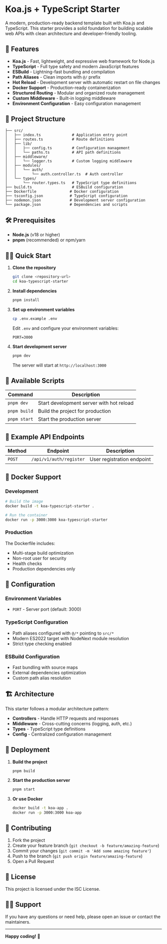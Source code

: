 # Koa.js + TypeScript Starter

A modern, production-ready backend template built with Koa.js and TypeScript. This starter provides a solid foundation for building scalable web APIs with clean architecture and developer-friendly tooling.

## 🚀 Features

- **Koa.js** - Fast, lightweight, and expressive web framework for Node.js
- **TypeScript** - Full type safety and modern JavaScript features
- **ESBuild** - Lightning-fast bundling and compilation
- **Path Aliases** - Clean imports with `@/` prefix
- **Hot Reload** - Development server with automatic restart on file changes
- **Docker Support** - Production-ready containerization
- **Structured Routing** - Modular and organized route management
- **Custom Middleware** - Built-in logging middleware
- **Environment Configuration** - Easy configuration management

## 📁 Project Structure

```
├── src/
│   ├── index.ts              # Application entry point
│   ├── routes.ts             # Route definitions
│   ├── lib/
│   │   ├── config.ts         # Configuration management
│   │   └── paths.ts          # API path definitions
│   ├── middleware/
│   │   └── logger.ts         # Custom logging middleware
│   ├── modules/
│   │   └── auth/
│   │       └── auth.controller.ts  # Auth controller
│   └── types/
│       └── router.types.ts   # TypeScript type definitions
├── build.ts                  # ESBuild configuration
├── Dockerfile               # Docker configuration
├── tsconfig.json            # TypeScript configuration
├── nodemon.json             # Development server configuration
└── package.json             # Dependencies and scripts
```

## 🛠️ Prerequisites

- **Node.js** (v18 or higher)
- **pnpm** (recommended) or npm/yarn

## 🏃‍♂️ Quick Start

1. **Clone the repository**
   ```bash
   git clone <repository-url>
   cd koa-typescript-starter
   ```

2. **Install dependencies**
   ```bash
   pnpm install
   ```

3. **Set up environment variables**
   ```bash
   cp .env.example .env
   ```
   Edit `.env` and configure your environment variables:
   ```env
   PORT=3000
   ```

4. **Start development server**
   ```bash
   pnpm dev
   ```

   The server will start at `http://localhost:3000`

## 📜 Available Scripts

| Command | Description |
|---------|-------------|
| `pnpm dev` | Start development server with hot reload |
| `pnpm build` | Build the project for production |
| `pnpm start` | Start the production server |

## 🔌 Example API Endpoints

| Method | Endpoint | Description |
|--------|----------|-------------|
| `POST` | `/api/v1/auth/register` | User registration endpoint |

## 🐳 Docker Support

### Development
```bash
# Build the image
docker build -t koa-typescript-starter .

# Run the container
docker run -p 3000:3000 koa-typescript-starter
```

### Production
The Dockerfile includes:
- Multi-stage build optimization
- Non-root user for security
- Health checks
- Production dependencies only

## 🔧 Configuration

### Environment Variables
- `PORT` - Server port (default: 3000)

### TypeScript Configuration
- Path aliases configured with `@/*` pointing to `src/*`
- Modern ES2022 target with NodeNext module resolution
- Strict type checking enabled

### ESBuild Configuration
- Fast bundling with source maps
- External dependencies optimization
- Custom path alias resolution

## 🏗️ Architecture

This starter follows a modular architecture pattern:

- **Controllers** - Handle HTTP requests and responses
- **Middleware** - Cross-cutting concerns (logging, auth, etc.)
- **Types** - TypeScript type definitions
- **Config** - Centralized configuration management

## 🚀 Deployment

1. **Build the project**
   ```bash
   pnpm build
   ```

2. **Start the production server**
   ```bash
   pnpm start
   ```

3. **Or use Docker**
   ```bash
   docker build -t koa-app .
   docker run -p 3000:3000 koa-app
   ```

## 🤝 Contributing

1. Fork the project
2. Create your feature branch (`git checkout -b feature/amazing-feature`)
3. Commit your changes (`git commit -m 'Add some amazing feature'`)
4. Push to the branch (`git push origin feature/amazing-feature`)
5. Open a Pull Request

## 📝 License

This project is licensed under the ISC License.

## 🙋‍♂️ Support

If you have any questions or need help, please open an issue or contact the maintainers.

---

**Happy coding!** 🎉